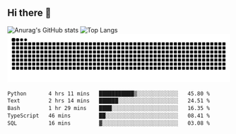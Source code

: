 ## Hi there 👋
![Anurag's GitHub stats](https://github-readme-stats.vercel.app/api?username=CNCoreSteb)
![Top Langs](https://github-readme-stats.vercel.app/api/top-langs/?username=CNCoreSteb)
<picture>
  <source media="(prefers-color-scheme: dark)" srcset="https://raw.githubusercontent.com/CNCoreSteb/CNCoreSteb/output/github-contribution-grid-snake-dark.svg">
  <source media="(prefers-color-scheme: light)" srcset="https://raw.githubusercontent.com/CNCoreSteb/CNCoreSteb/output/github-contribution-grid-snake.svg">
  <img alt="github contribution grid snake animation" src="https://raw.githubusercontent.com/CNCoreSteb/CNCoreSteb/output/github-contribution-grid-snake.svg">
</picture>

<!--START_SECTION:waka-->

```txt
Python       4 hrs 11 mins   ███████████▒░░░░░░░░░░░░░   45.80 %
Text         2 hrs 14 mins   ██████░░░░░░░░░░░░░░░░░░░   24.51 %
Bash         1 hr 29 mins    ████░░░░░░░░░░░░░░░░░░░░░   16.35 %
TypeScript   46 mins         ██░░░░░░░░░░░░░░░░░░░░░░░   08.41 %
SQL          16 mins         ▓░░░░░░░░░░░░░░░░░░░░░░░░   03.08 %
```

<!--END_SECTION:waka-->


<!--
**CNCoreSteb/CNCoreSteb** is a ✨ _special_ ✨ repository because its `README.md` (this file) appears on your GitHub profile.

Here are some ideas to get you started:

- 🔭 I’m currently working on ...
- 🌱 I’m currently learning ...
- 👯 I’m looking to collaborate on ...
- 🤔 I’m looking for help with ...
- 💬 Ask me about ...
- 📫 How to reach me: ...
- 😄 Pronouns: ...
- ⚡ Fun fact: ...
-->
